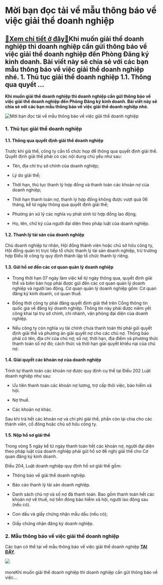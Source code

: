 Mời bạn đọc tải về mẫu thông báo về việc giải thể doanh nghiệp
==============================================================

[:gift:Xem chi tiết ở đây:gift:](https://hddtvn.com/moi-ban-doc-tai-ve-mau-thong-bao-ve-viec-giai-the-doanh-nghiep/)Khi muốn giải thể doanh nghiệp thì doanh nghiệp cần gửi thông báo về việc giải thể doanh nghiệp đến Phòng Đăng ký kinh doanh. Bài viết này sẽ chia sẻ với các bạn mẫu thông báo về việc giải thể doanh nghiệp nhé. 1. Thủ tục giải thể doanh nghiệp 1.1. Thông qua quyết …
--------------------------------------------------------------------------------------------------------------------------------------------------------------------------------------------------------------------------------------------------------------------------

**Khi muốn giải thể doanh nghiệp thì doanh nghiệp cần gửi thông báo về việc giải thể doanh nghiệp đến Phòng Đăng ký kinh doanh. Bài viết này sẽ chia sẻ với các bạn mẫu thông báo về việc giải thể doanh nghiệp nhé.**


![Mời bạn đọc tải về mẫu thông báo về việc giải thể doanh nghiệp](https://hddtvn.com/wp-content/uploads/2021/01/giai-the-cong-ty-tai-nha-trang.jpg)


### 1. Thủ tục giải thể doanh nghiệp


#### 1.1. Thông qua quyết định giải thể doanh nghiệp


Trước khi giả thể, công ty cần tổ chức họp để thông qua quyết định giải thể. Quyết định giải thể phải có các nội dung chủ yếu như sau:




* Tên, địa chỉ trụ sở chính của doanh nghiệp;

* Lý do giải thể;

* Thời hạn, thủ tục thanh lý hợp đồng và thanh toán các khoản nợ của doanh nghiệp;

* Thời hạn thanh toán nợ, thanh lý hợp đồng không được vượt quá 06 tháng, kể từ ngày thông qua quyết định giải thể;

* Phương án xử lý các nghĩa vụ phát sinh từ hợp đồng lao động;

* Họ, tên, chữ ký của người đại diện theo pháp luật của doanh nghiệp.



#### 1.2. Thanh lý tài sản của doanh nghiệp


Chủ doanh nghiệp tư nhân, Hội đồng thành viên hoặc chủ sở hữu công ty, Hội đồng quản trị trực tiếp tổ chức thanh lý tài sản doanh nghiệp, trừ trường hợp Điều lệ công ty quy định thành lập tổ chức thanh lý riêng.


#### 1.3. Gửi hồ sơ đến các cơ quan quản lý doanh nghiệp




* Trong thời hạn 07 ngày làm việc kể từ ngày thông qua, quyết định giải thể và biên bản họp phải được gửi đến các cơ quan quản lý doanh nghiệp và người lao động. Cơ quan quản lý doanh nghiệp gồm: Cơ quan đăng ký kinh doanh, cơ quan thuế.

* Đồng thời công ty phải đăng quyết định giải thể trên Cổng thông tin quốc gia về đăng ký doanh nghiệp. Thông tin này phải được niêm yết công khai tại trụ sở chính, chi nhánh, văn phòng đại diện của doanh nghiệp.

* Nếu công ty còn nghĩa vụ tài chính chưa thanh toán thì phải gửi quyết định giải thể và phương án giải quyết nợ cho các chủ nợ. Thông báo phải có tên, địa chỉ của chủ nợ; số nợ, thời hạn, địa điểm và phương thức thanh toán số nợ đó; cách thức và thời hạn giải quyết khiếu nại của chủ nợ.



#### 1.4. Giải quyết các khoản nợ của doanh nghiệp


Trình tự thanh toán các khoản nợ được quy định cụ thể tại Điều 202 Luật doanh nghiệp như sau:




* Ưu tiên thanh toán các khoản nợ lương, trợ cấp thôi việc, bảo hiểm xã hội.

* Nợ thuế.

* Các khoản nợ khác.



Sau khi trả hết các khoản nợ và chi phí giải thể, phần còn lại chia cho các thành viên, cổ đông hoặc chủ sở hữu công ty.


#### 1.5. Nộp hồ sơ giải thể


Trong vòng 5 ngày kể từ ngày thanh toán hết các khoản nợ, người đại diện theo pháp luật của doanh nghiệp phải gửi hồ sơ đề nghị giải thể cho Cơ quan đăng ký kinh doanh.


Điều 204, Luật doanh nghiệp quy định hồ sơ giải thể gồm:




* Thông báo về giải thể doanh nghiệp.

* Báo cáo thanh lý tài sản doanh nghiệp.

* Danh sách chủ nợ và số nợ đã thanh toán. Bao gồm thanh toán hết các khoản nợ về thuế, nợ tiền đóng bảo hiểm xã hội, người lao động sau (nếu có).

* Con dấu và giấy chứng nhận mẫu dấu (nếu có);

* Giấy chứng nhận đăng ký doanh nghiệp.



### 2. Mẫu thông báo về việc giải thể doanh nghiệp


Các bạn có thể tại về mẫu thông báo về việc giải thể doanh nghiệp [**TẠI ĐÂY**](https://drive.google.com/file/d/1vi0M_VPTGAcauRCj2YyIPFf7bO3Z9G6x/view?usp=sharing).


![](https://hddtvn.com/wp-content/uploads/2021/01/5-9.png)


#### 


moreKhi muốn giải thể doanh nghiệp thì doanh nghiệp cần gửi thông báo về việc…

